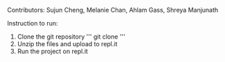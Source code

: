 Contributors: Sujun Cheng, Melanie Chan, Ahlam Gass, Shreya Manjunath

Instruction to run:
1. Clone the git repository
'''
git clone 
'''
2. Unzip the files and upload to repl.it
3. Run the project on repl.it


